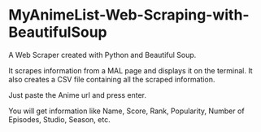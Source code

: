# MyAnimeList-Web-Scraping-with-BeautifulSoup
A Web Scraper created with Python and Beautiful Soup.

It scrapes information from a MAL page and displays it on the terminal.
It also creates a CSV file containing all the scraped information.

Just paste the Anime url and press enter.

You will get information like Name, Score, Rank, Popularity, Number of Episodes, Studio, Season, etc.
